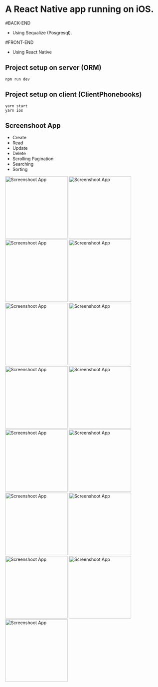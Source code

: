 # A React Native app running on iOS.

#BACK-END  
- Using Sequalize (Posgresql).

#FRONT-END
- Using React Native

## Project setup on server (ORM)
```
npm run dev
```

## Project setup on client (ClientPhonebooks)
```
yarn start
yarn ios
```

## Screenshoot App
- Create
- Read
- Update
- Delete
- Scrolling Pagination
- Searching
- Sorting

<img src="https://github.com/gilangprasetya/Phonebooks-ReactNative-Sequelize/assets/17922551/16960618-129d-4692-90f5-c6b526b59716" alt="Screenshoot App" width="200">

<img src="https://github.com/gilangprasetya/Phonebooks-ReactNative-Sequelize/assets/17922551/2160af2f-1861-4271-869d-ccdab561e55e" alt="Screenshoot App" width="200">

<img src="https://github.com/gilangprasetya/Phonebooks-ReactNative-Sequelize/assets/17922551/9ed5c162-6bdf-4bad-a501-b6a16c8b60ab" alt="Screenshoot App" width="200">

<img src="https://github.com/gilangprasetya/Phonebooks-ReactNative-Sequelize/assets/17922551/2330ee65-04c3-4cc6-b72e-5283d07974c4" alt="Screenshoot App" width="200">

<img src="https://github.com/gilangprasetya/Phonebooks-ReactNative-Sequelize/assets/17922551/6fca2ab2-899e-4528-a2fc-40835200c8ec" alt="Screenshoot App" width="200">

<img src="https://github.com/gilangprasetya/Phonebooks-ReactNative-Sequelize/assets/17922551/2a623550-89a4-4406-b4da-ae3f75f1c652" alt="Screenshoot App" width="200">

<img src="https://github.com/gilangprasetya/Phonebooks-ReactNative-Sequelize/assets/17922551/91cc6c28-1444-41d6-a4da-b7676f852954" alt="Screenshoot App" width="200">

<img src="https://github.com/gilangprasetya/Phonebooks-ReactNative-Sequelize/assets/17922551/98b56237-65a3-4d22-96c5-493e1f9312b3" alt="Screenshoot App" width="200">

<img src="https://github.com/gilangprasetya/Phonebooks-ReactNative-Sequelize/assets/17922551/6013f7af-f69e-4bf6-958c-403e7ad8f57f" alt="Screenshoot App" width="200">

<img src="https://github.com/gilangprasetya/Phonebooks-ReactNative-Sequelize/assets/17922551/93fda8da-bb92-4b18-9577-8e06ab67133c" alt="Screenshoot App" width="200">

<img src="https://github.com/gilangprasetya/Phonebooks-ReactNative-Sequelize/assets/17922551/b4872a4e-8169-4f85-a27e-716db1a8da28" alt="Screenshoot App" width="200">

<img src="https://github.com/gilangprasetya/Phonebooks-ReactNative-Sequelize/assets/17922551/9ab0a2c4-21f1-4597-840e-b89d174be974" alt="Screenshoot App" width="200">

<img src="https://github.com/gilangprasetya/Phonebooks-ReactNative-Sequelize/assets/17922551/d1f7db2f-0896-4800-ae2b-9ec1de0f42b0" alt="Screenshoot App" width="200">

<img src="https://github.com/gilangprasetya/Phonebooks-ReactNative-Sequelize/assets/17922551/00976399-8ad1-4347-9cc1-1e476713e196" alt="Screenshoot App" width="200">

<img src="https://github.com/gilangprasetya/Phonebooks-ReactNative-Sequelize/assets/17922551/e15aaf19-4192-46f2-8a8b-f235bd48cf56" alt="Screenshoot App" width="200">